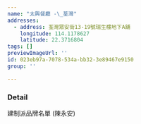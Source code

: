 ```yaml
---
name: "太興餐廳 -\_荃灣"
addresses:
  - address: 荃灣眾安街13-19號瑞生樓地下A舖
    longitude: 114.1178627
    latitude: 22.3716804
tags: []
previewImageUrl: ''
id: 023eb97a-7078-534a-bb32-3e89467e9150
group: ''

---
```

### Detail
建制派品牌名單 (陳永安)

